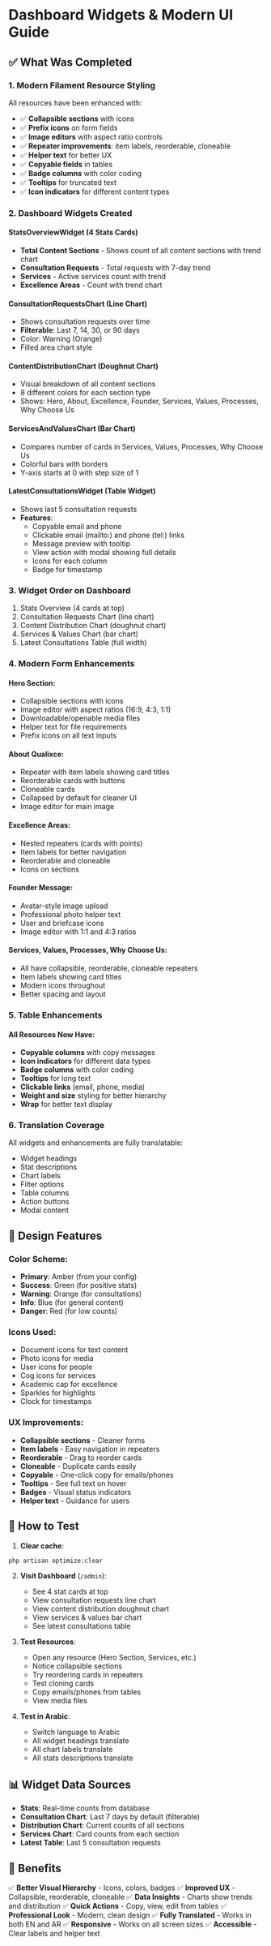 # Dashboard Widgets & Modern UI Guide

## ✅ What Was Completed

### 1. Modern Filament Resource Styling
All resources have been enhanced with:
- ✅ **Collapsible sections** with icons
- ✅ **Prefix icons** on form fields
- ✅ **Image editors** with aspect ratio controls
- ✅ **Repeater improvements**: item labels, reorderable, cloneable
- ✅ **Helper text** for better UX
- ✅ **Copyable fields** in tables
- ✅ **Badge columns** with color coding
- ✅ **Tooltips** for truncated text
- ✅ **Icon indicators** for different content types

### 2. Dashboard Widgets Created

#### **StatsOverviewWidget** (4 Stats Cards)
- **Total Content Sections** - Shows count of all content sections with trend chart
- **Consultation Requests** - Total requests with 7-day trend
- **Services** - Active services count with trend
- **Excellence Areas** - Count with trend chart

#### **ConsultationRequestsChart** (Line Chart)
- Shows consultation requests over time
- **Filterable**: Last 7, 14, 30, or 90 days
- Color: Warning (Orange)
- Filled area chart style

#### **ContentDistributionChart** (Doughnut Chart)
- Visual breakdown of all content sections
- 8 different colors for each section type
- Shows: Hero, About, Excellence, Founder, Services, Values, Processes, Why Choose Us

#### **ServicesAndValuesChart** (Bar Chart)
- Compares number of cards in Services, Values, Processes, Why Choose Us
- Colorful bars with borders
- Y-axis starts at 0 with step size of 1

#### **LatestConsultationsWidget** (Table Widget)
- Shows last 5 consultation requests
- **Features**:
  - Copyable email and phone
  - Clickable email (mailto:) and phone (tel:) links
  - Message preview with tooltip
  - View action with modal showing full details
  - Icons for each column
  - Badge for timestamp

### 3. Widget Order on Dashboard
1. Stats Overview (4 cards at top)
2. Consultation Requests Chart (line chart)
3. Content Distribution Chart (doughnut chart)
4. Services & Values Chart (bar chart)
5. Latest Consultations Table (full width)

### 4. Modern Form Enhancements

#### Hero Section:
- Collapsible sections with icons
- Image editor with aspect ratios (16:9, 4:3, 1:1)
- Downloadable/openable media files
- Helper text for file requirements
- Prefix icons on all text inputs

#### About Qualixce:
- Repeater with item labels showing card titles
- Reorderable cards with buttons
- Cloneable cards
- Collapsed by default for cleaner UI
- Image editor for main image

#### Excellence Areas:
- Nested repeaters (cards with points)
- Item labels for better navigation
- Reorderable and cloneable
- Icons on sections

#### Founder Message:
- Avatar-style image upload
- Professional photo helper text
- User and briefcase icons
- Image editor with 1:1 and 4:3 ratios

#### Services, Values, Processes, Why Choose Us:
- All have collapsible, reorderable, cloneable repeaters
- Item labels showing card titles
- Modern icons throughout
- Better spacing and layout

### 5. Table Enhancements

#### All Resources Now Have:
- **Copyable columns** with copy messages
- **Icon indicators** for different data types
- **Badge columns** with color coding
- **Tooltips** for long text
- **Clickable links** (email, phone, media)
- **Weight and size** styling for better hierarchy
- **Wrap** for better text display

### 6. Translation Coverage

All widgets and enhancements are fully translatable:
- Widget headings
- Stat descriptions
- Chart labels
- Filter options
- Table columns
- Action buttons
- Modal content

## 🎨 Design Features

### Color Scheme:
- **Primary**: Amber (from your config)
- **Success**: Green (for positive stats)
- **Warning**: Orange (for consultations)
- **Info**: Blue (for general content)
- **Danger**: Red (for low counts)

### Icons Used:
- Document icons for text content
- Photo icons for media
- User icons for people
- Cog icons for services
- Academic cap for excellence
- Sparkles for highlights
- Clock for timestamps

### UX Improvements:
- **Collapsible sections** - Cleaner forms
- **Item labels** - Easy navigation in repeaters
- **Reorderable** - Drag to reorder cards
- **Cloneable** - Duplicate cards easily
- **Copyable** - One-click copy for emails/phones
- **Tooltips** - See full text on hover
- **Badges** - Visual status indicators
- **Helper text** - Guidance for users

## 🚀 How to Test

1. **Clear cache**:
```bash
php artisan optimize:clear
```

2. **Visit Dashboard** (`/admin`):
   - See 4 stat cards at top
   - View consultation requests line chart
   - View content distribution doughnut chart
   - View services & values bar chart
   - See latest consultations table

3. **Test Resources**:
   - Open any resource (Hero Section, Services, etc.)
   - Notice collapsible sections
   - Try reordering cards in repeaters
   - Test cloning cards
   - Copy emails/phones from tables
   - View media files

4. **Test in Arabic**:
   - Switch language to Arabic
   - All widget headings translate
   - All chart labels translate
   - All stats descriptions translate

## 📊 Widget Data Sources

- **Stats**: Real-time counts from database
- **Consultation Chart**: Last 7 days by default (filterable)
- **Distribution Chart**: Current counts of all sections
- **Services Chart**: Card counts from each section
- **Latest Table**: Last 5 consultation requests

## 🎯 Benefits

✅ **Better Visual Hierarchy** - Icons, colors, badges
✅ **Improved UX** - Collapsible, reorderable, cloneable
✅ **Data Insights** - Charts show trends and distribution
✅ **Quick Actions** - Copy, view, edit from tables
✅ **Professional Look** - Modern, clean design
✅ **Fully Translated** - Works in both EN and AR
✅ **Responsive** - Works on all screen sizes
✅ **Accessible** - Clear labels and helper text
